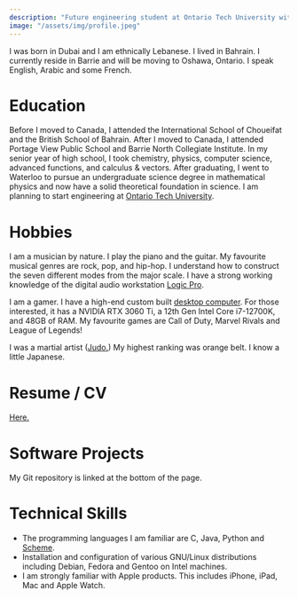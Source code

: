 ```yaml
---
description: "Future engineering student at Ontario Tech University with interests in programming, music production, and gaming"
image: "/assets/img/profile.jpeg"
---
```

I was born in Dubai and I am ethnically Lebanese. I lived in Bahrain. I currently reside in Barrie and will be moving to Oshawa, Ontario. I speak English, Arabic and some French.
# Education
Before I moved to Canada, I attended the International School of Choueifat and the British School of Bahrain. After I moved to Canada, I attended Portage View Public School and Barrie North Collegiate Institute. In my senior year of high school, I took chemistry, physics, computer science, advanced functions, and calculus & vectors. After graduating, I went to Waterloo to pursue an undergraduate science degree in mathematical physics and now have a solid theoretical foundation in science. I am planning to start engineering at [Ontario Tech University](https://ontariotechu.ca).
# Hobbies
I am a musician by nature. I play the piano and the guitar. My favourite musical genres are rock, pop, and hip-hop. I understand how to construct the seven different modes from the major scale. I have a strong working knowledge of the digital audio workstation [Logic Pro](https://www.apple.com/ca/logic-pro/). 

I am a gamer. I have a high-end custom built [desktop computer](/assets/img/computer.JPG). For those interested, it has a NVIDIA RTX 3060 Ti, a 12th Gen Intel Core i7-12700K, and 48GB of RAM. My favourite games are Call of Duty, Marvel Rivals and League of Legends! 

I was a martial artist ([Judo.](https://en.wikipedia.org/wiki/Judo)) My highest ranking was orange belt. I know a little Japanese.
# Resume / CV
[Here.](/assets/resume_public.pdf)
# Software Projects
My Git repository is linked at the bottom of the page. <!-- TODO -->
# Technical Skills
- The programming languages I am familiar are C, Java, Python and [Scheme](https://www.scheme.org).  
- Installation and configuration of various GNU/Linux distributions including Debian, Fedora and Gentoo on Intel machines.
- I am strongly familiar with Apple products. This includes iPhone, iPad, Mac and Apple Watch.
